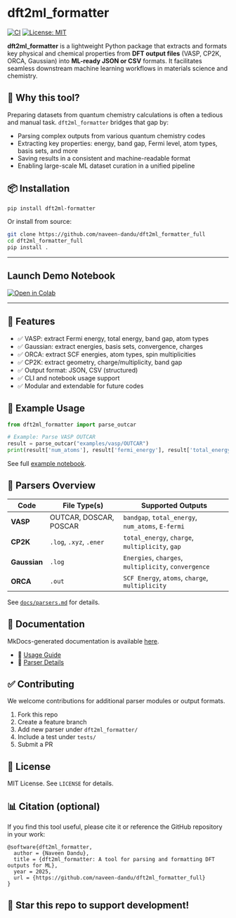 
# dft2ml_formatter

[![CI](https://github.com/naveen-dandu/dft2ml_formatter_full/actions/workflows/python-package.yml/badge.svg)](https://github.com/naveen-dandu/dft2ml_formatter_full/actions/workflows/python-package.yml)
[![License: MIT](https://img.shields.io/badge/License-MIT-blue.svg)](LICENSE)

**dft2ml_formatter** is a lightweight Python package that extracts and formats key physical and chemical properties from **DFT output files** (VASP, CP2K, ORCA, Gaussian) into **ML-ready JSON or CSV** formats. It facilitates seamless downstream machine learning workflows in materials science and chemistry.

## 🚀 Why this tool?

Preparing datasets from quantum chemistry calculations is often a tedious and manual task. `dft2ml_formatter` bridges that gap by:

- Parsing complex outputs from various quantum chemistry codes
- Extracting key properties: energy, band gap, Fermi level, atom types, basis sets, and more
- Saving results in a consistent and machine-readable format
- Enabling large-scale ML dataset curation in a unified pipeline

## 📦 Installation

```bash
pip install dft2ml-formatter
```

Or install from source:

```bash
git clone https://github.com/naveen-dandu/dft2ml_formatter_full
cd dft2ml_formatter_full
pip install .
```

---

## Launch Demo Notebook

[![Open in Colab](https://colab.research.google.com/assets/colab-badge.svg)](https://colab.research.google.com/github/naveen-dandu/dft2ml_formatter_full/blob/main/notebooks/DFT2ML_Demo.ipynb)

---

## 🧠 Features

- ✅ VASP: extract Fermi energy, total energy, band gap, atom types
- ✅ Gaussian: extract energies, basis sets, convergence, charges
- ✅ ORCA: extract SCF energies, atom types, spin multiplicities
- ✅ CP2K: extract geometry, charge/multiplicity, band gap
- ✅ Output format: JSON, CSV (structured)
- ✅ CLI and notebook usage support
- ✅ Modular and extendable for future codes

## 🧪 Example Usage

```python
from dft2ml_formatter import parse_outcar

# Example: Parse VASP OUTCAR
result = parse_outcar("examples/vasp/OUTCAR")
print(result['num_atoms'], result['fermi_energy'], result['total_energy'])
```

See full [example notebook](notebooks/DFT2ML_Demo.ipynb).

## 📂 Parsers Overview

| Code      | File Type(s)            | Supported Outputs                                  |
|-----------|-------------------------|----------------------------------------------------|
| **VASP**  | OUTCAR, DOSCAR, POSCAR  | `bandgap`, `total_energy`, `num_atoms`, `E-fermi` |
| **CP2K**  | `.log`, `.xyz`, `.ener` | `total_energy`, `charge`, `multiplicity`, `gap`   |
| **Gaussian** | `.log`               | `Energies`, `charges`, `multiplicity`, `convergence` |
| **ORCA**  | `.out`                  | `SCF Energy`, `atoms`, `charge`, `multiplicity`   |

See [`docs/parsers.md`](docs/parsers.md) for details.

## 📘 Documentation

MkDocs-generated documentation is available [here](https://naveen-dandu.github.io/dft2ml_formatter_full).

- 📄 [Usage Guide](docs/usage.md)
- 🧩 [Parser Details](docs/parsers.md)

## ✅ Contributing

We welcome contributions for additional parser modules or output formats.

1. Fork this repo
2. Create a feature branch
3. Add new parser under `dft2ml_formatter/`
4. Include a test under `tests/`
5. Submit a PR

## 📄 License

MIT License. See `LICENSE` for details.


## 📊 Citation (optional)

If you find this tool useful, please cite it or reference the GitHub repository in your work:

```
@software{dft2ml_formatter,
  author = {Naveen Dandu},
  title = {dft2ml_formatter: A tool for parsing and formatting DFT outputs for ML},
  year = 2025,
  url = {https://github.com/naveen-dandu/dft2ml_formatter_full}
}
```

## 🌟 Star this repo to support development!
